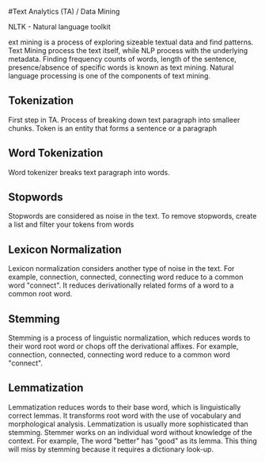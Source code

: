 #Text Analytics (TA) / Data Mining

NLTK - Natural language toolkit

ext mining is a process of exploring sizeable textual data and find patterns. Text Mining process the text itself, while NLP process with the underlying metadata. Finding frequency counts of words, length of the sentence, presence/absence of specific words is known as text mining. Natural language processing is one of the components of text mining.


Tokenization
------------
First step in TA. Process of breaking down text paragraph into smalleer chunks. Token is an entity that forms a sentence or a paragraph

Word Tokenization
------------------
Word tokenizer breaks text paragraph into words.

Stopwords
---------
Stopwords are considered as noise in the text. To remove stopwords, create a list and filter your tokens from words

Lexicon Normalization
---------------------
Lexicon normalization considers another type of noise in the text. For example, connection, connected, connecting word reduce to a common word "connect". It reduces derivationally related forms of a word to a common root word.

Stemming
--------
Stemming is a process of linguistic normalization, which reduces words to their word root word or chops off the derivational affixes. For example, connection, connected, connecting word reduce to a common word "connect".

Lemmatization
-------------
Lemmatization reduces words to their base word, which is linguistically correct lemmas. It transforms root word with the use of vocabulary and morphological analysis. Lemmatization is usually more sophisticated than stemming. Stemmer works on an individual word without knowledge of the context. For example, The word "better" has "good" as its lemma. This thing will miss by stemming because it requires a dictionary look-up.